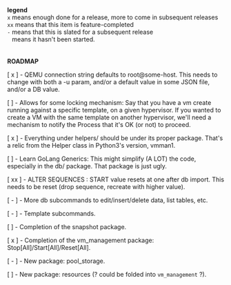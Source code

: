 __legend__<br>
`x` means enough done for a release, more to come in subsequent releases<br>
`xx` means that this item is feature-completed<br>
`-` means that this is slated for a subsequent release<br>
` ` means it hasn't been started.
<br><br><br>
__ROADMAP__

[ x ] - QEMU connection string defaults to root@some-host.
This needs to change with both a -u param, and/or a default value in some JSON file, and/or a DB value.

[ ] - Allows for some locking mechanism:
Say that you have a vm create running against a specific template, on a given hypervisor.
If you wanted to create a VM with the same template on another hypervisor, we'll need a mechanism to notify the
Process that it's OK (or not) to proceed.

[ x ] - Everything under helpers/ should be under its proper package.
That's a relic from the Helper class in Python3's version, vmman1.

[ ] - Learn GoLang Generics:
This might simplify (A LOT) the code, especially in the db/ package.
That package is just ugly.

[ xx ] - ALTER SEQUENCES : START value resets at one after db import.
This needs to be reset (drop sequence, recreate with higher value).

[ - ] - More db subcommands to edit/insert/delete data, list tables, etc.

[ - ] - Template subcommands.

[ ] - Completion of the snapshot package.

[ x ] - Completion of the vm_management package: Stop[All]/Start[All]/Reset[All].

[ - ] - New package: pool_storage.

[ ] - New package: resources (? could be folded into `vm_management` ?).